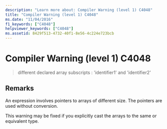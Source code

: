 ```yaml
---
description: "Learn more about: Compiler Warning (level 1) C4048"
title: "Compiler Warning (level 1) C4048"
ms.date: "11/04/2016"
f1_keywords: ["C4048"]
helpviewer_keywords: ["C4048"]
ms.assetid: 8429f513-4732-40f1-8e56-4c224e723bcb
---
```

# Compiler Warning (level 1) C4048

> different declared array subscripts : 'identifier1' and 'identifier2'

## Remarks

An expression involves pointers to arrays of different size. The pointers are used without conversion.

This warning may be fixed if you explicitly cast the arrays to the same or equivalent type.
